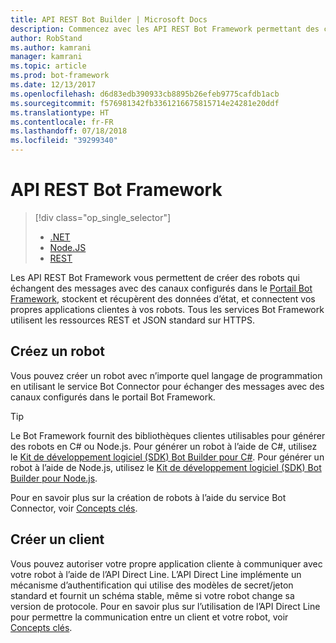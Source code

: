```yaml
---
title: API REST Bot Builder | Microsoft Docs
description: Commencez avec les API REST Bot Framework permettant des créer des robots et des clients qui se connectent à des robots.
author: RobStand
ms.author: kamrani
manager: kamrani
ms.topic: article
ms.prod: bot-framework
ms.date: 12/13/2017
ms.openlocfilehash: d6d83edb390933cb8895b26efeb9775cafdb1acb
ms.sourcegitcommit: f576981342fb3361216675815714e24281e20ddf
ms.translationtype: HT
ms.contentlocale: fr-FR
ms.lasthandoff: 07/18/2018
ms.locfileid: "39299340"
---
```

# <a name="bot-framework-rest-apis"></a>API REST Bot Framework
> [!div class="op_single_selector"]
> - [.NET](../dotnet/bot-builder-dotnet-overview.md)
> - [Node.JS](../nodejs/bot-builder-nodejs-overview.md)
> - [REST](../rest-api/bot-framework-rest-overview.md)

Les API REST Bot Framework vous permettent de créer des robots qui échangent des messages avec des canaux configurés dans le <a href="https://dev.botframework.com/" target="_blank">Portail Bot Framework</a>, stockent et récupèrent des données d’état, et connectent vos propres applications clientes à vos robots. Tous les services Bot Framework utilisent les ressources REST et JSON standard sur HTTPS.

## <a name="build-a-bot"></a>Créez un robot

Vous pouvez créer un robot avec n’importe quel langage de programmation en utilisant le service Bot Connector pour échanger des messages avec des canaux configurés dans le portail Bot Framework. 

> [!TIP]
> Le Bot Framework fournit des bibliothèques clientes utilisables pour générer des robots en C# ou Node.js. Pour générer un robot à l’aide de C#, utilisez le [Kit de développement logiciel (SDK) Bot Builder pour C#](../dotnet/bot-builder-dotnet-overview.md). Pour générer un robot à l’aide de Node.js, utilisez le [Kit de développement logiciel (SDK) Bot Builder pour Node.js](../nodejs/index.md). 

Pour en savoir plus sur la création de robots à l’aide du service Bot Connector, voir [Concepts clés](bot-framework-rest-connector-concepts.md).

## <a name="build-a-client"></a>Créer un client

Vous pouvez autoriser votre propre application cliente à communiquer avec votre robot à l’aide de l’API Direct Line. L’API Direct Line implémente un mécanisme d’authentification qui utilise des modèles de secret/jeton standard et fournit un schéma stable, même si votre robot change sa version de protocole. Pour en savoir plus sur l’utilisation de l’API Direct Line pour permettre la communication entre un client et votre robot, voir [Concepts clés](bot-framework-rest-direct-line-3-0-concepts.md). 